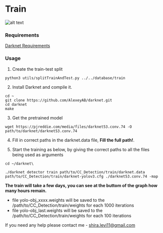 # Train

![alt text](https://camo.githubusercontent.com/e69d4118b20a42de4e23b9549f9a6ec6dbbb0814/687474703a2f2f706a7265646469652e636f6d2f6d656469612f66696c65732f6461726b6e65742d626c61636b2d736d616c6c2e706e67)

### Requirements

[Darknet Requirements](https://github.com/AlexeyAB/darknet#requirements)


### Usage

1. Create the train-test split
```
python3 utils/splitTrainAndTest.py ../../database/train
```

2. Install Darknet and compile it.
```
cd ~
git clone https://github.com/AlexeyAB/darknet.git
cd darknet
make
```

3. Get the pretrained model
```
wget https://pjreddie.com/media/files/darknet53.conv.74 -O path/to/darknet/darknet53.conv.74
```

4. Fill in correct paths in the darknet.data file, **Fill the full path!**.

5. Start the training as below, by giving the correct paths to all the files being used as arguments
```
cd ~/darknet\
```
```
./darknet detector train path/to/CC_Detection/train/darknet.data  path/to/CC_Detection/train/darknet-yolov3.cfg ./darknet53.conv.74 -map
```

**The train will take a few days, you can see at the buttom of the graph how many hours remain.**

* file yolo-obj_xxxx.weights will be saved to the /path/to/CC_Detection/train/weights for each 1000 iterations
* file yolo-obj_last.weights will be saved to the /path/to/CC_Detection/train/weights for each 100 iterations



If you need any help please contact me - shira.levi11@gmail.com
